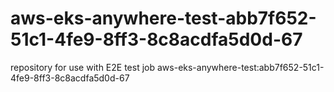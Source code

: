 # aws-eks-anywhere-test-abb7f652-51c1-4fe9-8ff3-8c8acdfa5d0d-67
repository for use with E2E test job aws-eks-anywhere-test:abb7f652-51c1-4fe9-8ff3-8c8acdfa5d0d-67
